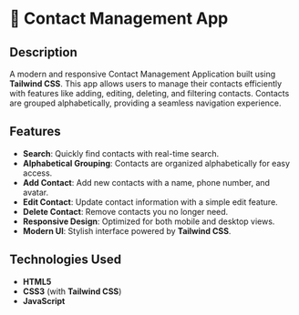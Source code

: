 # 📇 Contact Management App

## Description
A modern and responsive Contact Management Application built using **Tailwind CSS**. This app allows users to manage their contacts efficiently with features like adding, editing, deleting, and filtering contacts. Contacts are grouped alphabetically, providing a seamless navigation experience.

##  Features
-  **Search**: Quickly find contacts with real-time search.
-  **Alphabetical Grouping**: Contacts are organized alphabetically for easy access.
-  **Add Contact**: Add new contacts with a name, phone number, and avatar.
-  **Edit Contact**: Update contact information with a simple edit feature.
-  **Delete Contact**: Remove contacts you no longer need.
-  **Responsive Design**: Optimized for both mobile and desktop views.
-  **Modern UI**: Stylish interface powered by **Tailwind CSS**.

## Technologies Used
- **HTML5**
- **CSS3** (with **Tailwind CSS**)
- **JavaScript**


